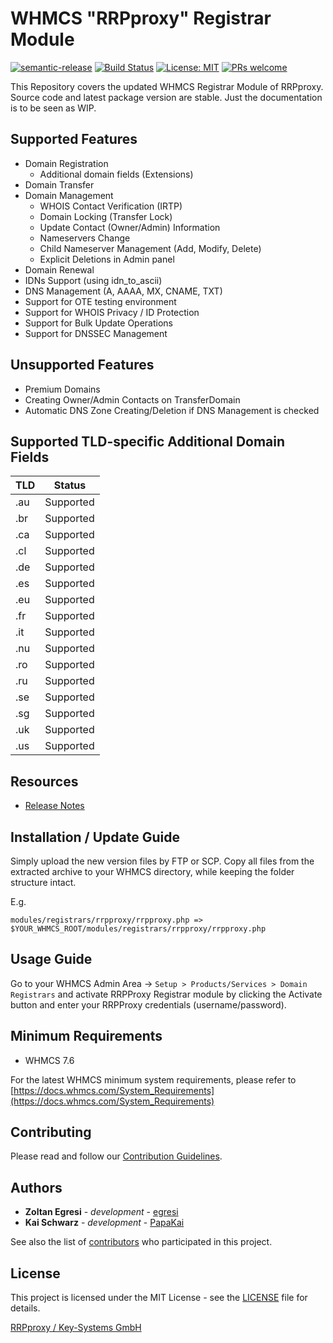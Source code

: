 # WHMCS "RRPproxy" Registrar Module #

[![semantic-release](https://img.shields.io/badge/%20%20%F0%9F%93%A6%F0%9F%9A%80-semantic--release-e10079.svg)](https://github.com/semantic-release/semantic-release)
[![Build Status](https://travis-ci.com/rrpproxy/whmcs-rrpproxy-registrar.svg?branch=master)](https://travis-ci.com/rrpproxy/whmcs-rrpproxy-registrar)
[![License: MIT](https://img.shields.io/badge/License-MIT-blue.svg)](https://opensource.org/licenses/MIT)
[![PRs welcome](https://img.shields.io/badge/PRs-welcome-brightgreen.svg)](https://github.com/rrpproxy/whmcs-rrpproxy-registrar/blob/master/CONTRIBUTING.md)

This Repository covers the updated WHMCS Registrar Module of RRPproxy. Source code and latest package version are stable. Just the documentation is to be seen as WIP.

## Supported Features ##

* Domain Registration
  * Additional domain fields (Extensions)
* Domain Transfer
* Domain Management
  * WHOIS Contact Verification (IRTP)
  * Domain Locking (Transfer Lock)
  * Update Contact (Owner/Admin) Information
  * Nameservers Change
  * Child Nameserver Management (Add, Modify, Delete)
  * Explicit Deletions in Admin panel
* Domain Renewal
* IDNs Support (using idn_to_ascii)
* DNS Management (A, AAAA, MX, CNAME, TXT)
* Support for OTE testing environment
* Support for WHOIS Privacy / ID Protection
* Support for Bulk Update Operations
* Support for DNSSEC Management

## Unsupported Features ##

* Premium Domains
* Creating Owner/Admin Contacts on TransferDomain
* Automatic DNS Zone Creating/Deletion if DNS Management is checked

## Supported TLD-specific Additional Domain Fields ##

| TLD | Status |
| -------- | -------- |
| .au | Supported|
| .br | Supported|
| .ca | Supported|
| .cl | Supported|
| .de | Supported|
| .es | Supported|
| .eu | Supported|
| .fr | Supported|
| .it | Supported|
| .nu | Supported|
| .ro | Supported|
| .ru | Supported|
| .se | Supported|
| .sg | Supported|
| .uk | Supported|
| .us | Supported|

## Resources ##

* [Release Notes](https://github.com/rrpproxy/whmcs-rrpproxy-registrar/releases)

## Installation / Update Guide ##

Simply upload the new version files by FTP or SCP.
Copy all files from the extracted archive to your WHMCS directory, while keeping the folder structure intact.

E.g.

`modules/registrars/rrpproxy/rrpproxy.php => $YOUR_WHMCS_ROOT/modules/registrars/rrpproxy/rrpproxy.php`

## Usage Guide ##

Go to your WHMCS Admin Area -> `Setup > Products/Services > Domain Registrars` and activate RRPProxy Registrar module by clicking the Activate button and enter your RRPProxy credentials (username/password).

## Minimum Requirements ##

* WHMCS 7.6

For the latest WHMCS minimum system requirements, please refer to
[https://docs.whmcs.com/System_Requirements](https://docs.whmcs.com/System_Requirements)

## Contributing ##

Please read and follow our [Contribution Guidelines](https://github.com/rrpproxy/whmcs-rrpproxy-registrar/blob/master/CONTRIBUTING.md).

## Authors ##

* **Zoltan Egresi** - *development* - [egresi](https://github.com/egresi)
* **Kai Schwarz** - *development* - [PapaKai](https://github.com/papakai)

See also the list of [contributors](https://github.com/rrpproxy/whmcs-rrpproxy-registrar/graphs/contributors) who participated in this project.

## License ##

This project is licensed under the MIT License - see the [LICENSE](https://github.com/rrpproxy/whmcs-rrpproxy-registrar/blob/master/LICENSE) file for details.

[RRPproxy / Key-Systems GmbH](https://www.rrpproxy.net/)
